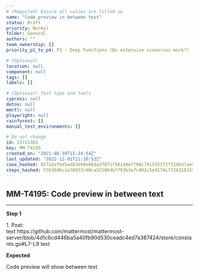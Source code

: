 ```yaml
---
# (Required) Ensure all values are filled up
name: "Code preview in between text"
status: Draft
priority: Normal
folder: General
authors: ""
team_ownership: []
priority_p1_to_p4: P3 - Deep Functions (Do extensive scenarios work?)

# (Optional)
location: null
component: null
tags: []
labels: []

# (Optional) Test type and tools
cypress: null
detox: null
mmctl: null
playwright: null
rainforest: []
manual_test_environments: []

# Do not change
id: 13721381
key: MM-T4195
created_on: "2021-08-30T15:24:54Z"
last_updated: "2022-12-01T21:10:52Z"
case_hashed: 027a1efbd5ed63e94e86da3f871756148eff08c7015553f27f24bd7ae52dd4e059b2b658ad634e71783ad62cd0680e1b
steps_hashed: 57616dbc1e36933c00ca521064bf793b3afc002c5e4174cf7263181523df9bebc34ff2d99935e83e77e12761b61a27ae
---
```


<!-- (Auto-generated) Based on frontmatter's "key" and "name" -->

## MM-T4195: Code preview in between text

---

**Step 1**

1\. Post:\
text https\://github.com/mattermost/mattermost-server/blob/4d1c6cd446ba5a40fb90d530ceadc4ed7a387424/store/constants.go#L7-L9 text

**Expected**

Code preview will show between text

